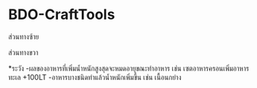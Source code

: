 # BDO-CraftTools

ส่วนทางซ้าย

ส่วนทางขวา

*ระวัง
-ผลของอาหารที่เพิ่มน้ำหนักสูงสุดจะหมดอายุขณะทำอาหาร เช่น เซตอาหารครอนเพิ่มอาหารทะเล +100LT
-อาหารบางชนิดทำแล้วน้ำหนักเพิ่มขึ้น  เช่น เนื้อนกย่าง